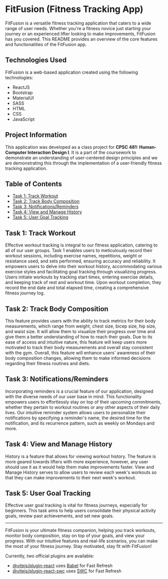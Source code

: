 # FitFusion (Fitness Tracking App)

FitFusion is a versatile fitness tracking application that caters to a wide range of user needs. Whether you're a fitness novice just starting your journey or an experienced lifter looking to make improvements, FitFusion has you covered. This README provides an overview of the core features and functionalities of the FitFusion app.

## Technologies Used

FitFusion is a web-based application created using the following technologies:
- ReactJS
- Bootstrap
- MaterialUI
- SASS
- HTML
- CSS
- JavaScript

## Project Information

This application was developed as a class project for **CPSC 481: Human-Computer Interaction Design I**. It is a part of the coursework to demonstrate an understanding of user-centered design principles and we are demonstrating this through the implementation of a user-friendly fitness tracking application.

## Table of Contents

- [Task 1: Track Workout](#task-1-track-workout)
- [Task 2: Track Body Composition](#task-2-track-body-composition)
- [Task 3: Notifications/Reminders](#task-3-notificationsreminders)
- [Task 4: View and Manage History](#task-4-view-and-manage-history)
- [Task 5: User Goal Tracking](#task-5-user-goal-tracking)

## Task 1: Track Workout

Effective workout tracking is integral to our fitness application, catering to all of our user groups. Task 1 enables users to meticulously record their workout sessions, including exercise names, repetitions, weight or resistance used, and sets performed, ensuring accuracy and reliability. It empowers users to delve into their workout history, accommodating various exercise styles and facilitating goal tracking through visualizing progress. Users initiate workouts by tracking start times, entering exercise details, and keeping track of rest and workout time. Upon workout completion, they record the end date and total elapsed time, creating a comprehensive fitness journey log.

## Task 2: Track Body Composition

This feature provides users with the ability to track metrics for their body measurements, which range from weight, chest size, bicep size, hip size, and waist size. It will allow them to visualize their progress over time and give them a better understanding of how to reach their goals. Due to its ease of access and intuitive nature, this feature will keep users more motivated to track their body measurements and overall stay consistent with the gym. Overall, this feature will enhance users' awareness of their body composition changes, allowing them to make informed decisions regarding their fitness routines and diets.

## Task 3: Notifications/Reminders

Incorporating reminders is a crucial feature of our application, designed with the diverse needs of our user base in mind. This functionality empowers users to effortlessly stay on top of their upcoming commitments, whether they pertain to workout routines or any other aspects of their daily lives. Our intuitive reminder system allows users to personalize their notifications by specifying a reminder's name, the desired time for the notification, and its recurrence pattern, such as weekly on Mondays and more.

## Task 4: View and Manage History

History is a feature that allows for viewing workout history. The feature is more geared towards lifters with more experience, however, any user should use it as it would help them make improvements faster. View and Manage History serves to allow users to review each week's workouts so that they can make improvements to their next week's workout.

## Task 5: User Goal Tracking

Effective user goal tracking is vital for fitness journeys, especially for beginners. This task aims to help users consolidate their physical activity goals, review past achievements, and set new goals.

---

FitFusion is your ultimate fitness companion, helping you track workouts, monitor body composition, stay on top of your goals, and view your progress. With our intuitive features and real-life scenarios, you can make the most of your fitness journey. Stay motivated, stay fit with FitFusion!

Currently, two official plugins are available:

- [@vitejs/plugin-react](https://github.com/vitejs/vite-plugin-react/blob/main/packages/plugin-react/README.md) uses [Babel](https://babeljs.io/) for Fast Refresh
- [@vitejs/plugin-react-swc](https://github.com/vitejs/vite-plugin-react-swc) uses [SWC](https://swc.rs/) for Fast Refresh
